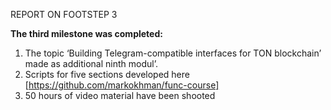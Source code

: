 REPORT ON FOOTSTEP 3

**The third milestone was completed:**
1. The topic ‘Building Telegram-compatible interfaces for TON blockchain’ made as additional ninth modul’.
2. Scripts for five sections developed here [https://github.com/markokhman/func-course]
3. 50 hours of video material have been shooted

